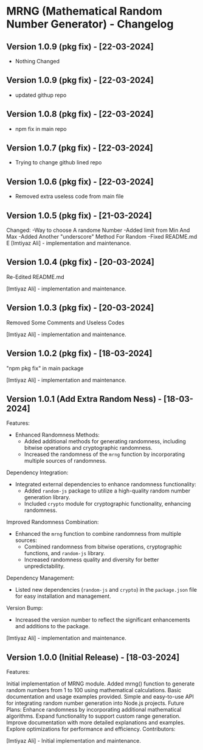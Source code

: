 
# MRNG (Mathematical Random Number Generator) - Changelog

## Version 1.0.9 (pkg fix) - [22-03-2024]
- Nothing Changed

## Version 1.0.9 (pkg fix) - [22-03-2024]
- updated githup repo

## Version 1.0.8 (pkg fix) - [22-03-2024]
- npm fix in main repo

## Version 1.0.7 (pkg fix) - [22-03-2024]
- Trying to change github lined repo

## Version 1.0.6 (pkg fix) - [22-03-2024]
- Removed extra useless code from main file

## Version 1.0.5 (pkg fix) - [21-03-2024]
Changed:
 -Way to choose A randome Number
 -Added limit from Min And Max
 -Added Another "underscore" Method For Random
 -Fixed README.md
 E
[Imtiyaz Ali] - implementation and maintenance.


## Version 1.0.4 (pkg fix) - [20-03-2024]
Re-Edited README.md

[Imtiyaz Ali] - implementation and maintenance.
## Version 1.0.3 (pkg fix) - [20-03-2024]
Removed Some Comments and Useless Codes

[Imtiyaz Ali] - implementation and maintenance.


## Version 1.0.2 (pkg fix) - [18-03-2024]
"npm pkg fix" in main package

[Imtiyaz Ali] - implementation and maintenance.

## Version 1.0.1 (Add Extra Random Ness) - [18-03-2024]
Features:
- Enhanced Randomness Methods:
  - Added additional methods for generating randomness, including bitwise operations and cryptographic randomness.
  - Increased the randomness of the `mrng` function by incorporating multiple sources of randomness.

Dependency Integration:
- Integrated external dependencies to enhance randomness functionality:
  - Added `random-js` package to utilize a high-quality random number generation library.
  - Included `crypto` module for cryptographic functionality, enhancing randomness.

Improved Randomness Combination:
- Enhanced the `mrng` function to combine randomness from multiple sources:
  - Combined randomness from bitwise operations, cryptographic functions, and `random-js` library.
  - Increased randomness quality and diversity for better unpredictability.

Dependency Management:
- Listed new dependencies (`random-js` and `crypto`) in the `package.json` file for easy installation and management.

Version Bump:
- Increased the version number to reflect the significant enhancements and additions to the package.

[Imtiyaz Ali] - implementation and maintenance.


## Version 1.0.0 (Initial Release) - [18-03-2024]
Features:

Initial implementation of MRNG module.
Added mrng() function to generate random numbers from 1 to 100 using mathematical calculations.
Basic documentation and usage examples provided.
Simple and easy-to-use API for integrating random number generation into Node.js projects.
Future Plans:
Enhance randomness by incorporating additional mathematical algorithms.
Expand functionality to support custom range generation.
Improve documentation with more detailed explanations and examples.
Explore optimizations for performance and efficiency.
Contributors:

[Imtiyaz Ali] - Initial implementation and maintenance.
